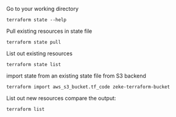 Go to your working directory

    terraform state --help

Pull existing resources in state file

    terraform state pull

List out existing resources

    terraform state list

import state from an existing state file from S3 backend 

    terraform import aws_s3_bucket.tf_code zeke-terraform-bucket

List out new resources compare the output:

    terraform list

